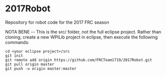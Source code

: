 # 2017Robot
Repository for robot code for the 2017 FRC season

NOTA BENE -- This is the src/ folder, not the full eclipse project. Rather than cloning, create a new WPILib project in eclipse, then execute the following commands:
```
cd <your eclipse project>/src
git init
git remote add origin https://github.com/FRCTeam1719/2017Robot.git
git pull origin master
git push -u origin master:master
```
